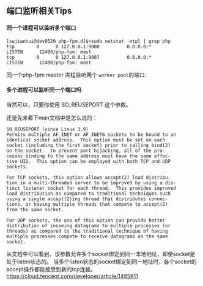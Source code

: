 ## 端口监听相关Tips


#### 同一个进程可以监听多个端口

    [sujianhui@dev0529 php-fpm.d]$>sudo netstat -ntpl | grep php
    tcp        0      0 127.0.0.1:9000          0.0.0.0:*               LISTEN      12488/php-fpm: mast 
    tcp        0      0 127.0.0.1:9007          0.0.0.0:*               LISTEN      12488/php-fpm: mast
    
同一个php-fpm master 进程监听两个 `worker pool`的端口. 

#### 多个进程可以监听同一个端口吗

当然可以，只要你使用 SO_REUSEPORT 这个参数。

还是先来看下man文档中是怎么说的：

    SO_REUSEPORT (since Linux 3.9)
    Permits multiple AF_INET or AF_INET6 sockets to be bound to an
    identical socket address.  This option must be set on each
    socket (including the first socket) prior to calling bind(2)
    on the socket.  To prevent port hijacking, all of the pro‐
    cesses binding to the same address must have the same effec‐
    tive UID.  This option can be employed with both TCP and UDP
    sockets.
    
    For TCP sockets, this option allows accept(2) load distribu‐
    tion in a multi-threaded server to be improved by using a dis‐
    tinct listener socket for each thread.  This provides improved
    load distribution as compared to traditional techniques such
    using a single accept(2)ing thread that distributes connec‐
    tions, or having multiple threads that compete to accept(2)
    from the same socket.
    
    For UDP sockets, the use of this option can provide better
    distribution of incoming datagrams to multiple processes (or
    threads) as compared to the traditional technique of having
    multiple processes compete to receive datagrams on the same
    socket.
    
从文档中可以看到，该参数允许多个socket绑定到同一本地地址，即使socket是处于listen状态的。
当多个listen状态的socket绑定到同一地址时，各个socket的accept操作都能接受到新的tcp连接。
https://cloud.tencent.com/developer/article/1485911


